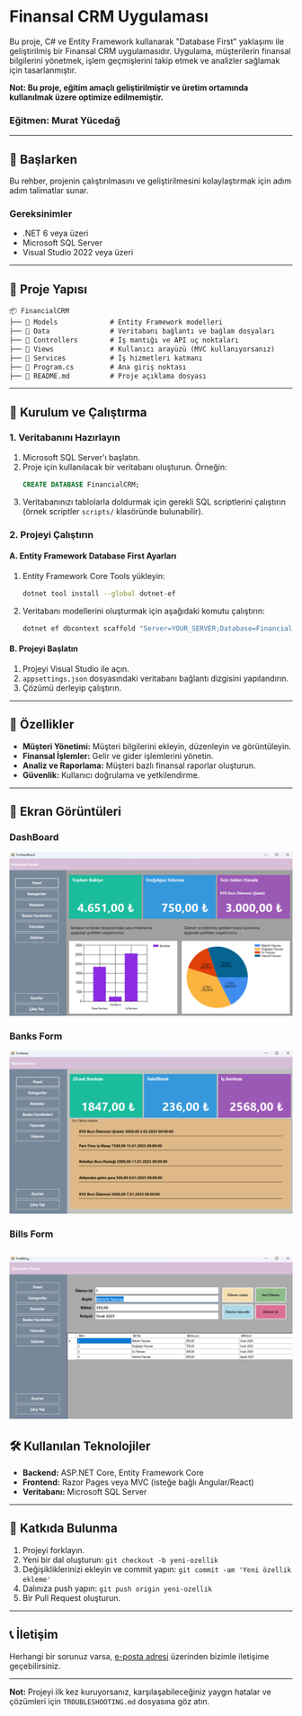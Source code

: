 # Finansal CRM Uygulaması

Bu proje, C# ve Entity Framework kullanarak "Database First" yaklaşımı ile geliştirilmiş bir Finansal CRM uygulamasıdır. Uygulama, müşterilerin finansal bilgilerini yönetmek, işlem geçmişlerini takip etmek ve analizler sağlamak için tasarlanmıştır.

**Not: Bu proje, eğitim amaçlı geliştirilmiştir ve üretim ortamında kullanılmak üzere optimize edilmemiştir.**
### Eğitmen: Murat Yücedağ

---

## 🚀 Başlarken

Bu rehber, projenin çalıştırılmasını ve geliştirilmesini kolaylaştırmak için adım adım talimatlar sunar.

### Gereksinimler

- .NET 6 veya üzeri
- Microsoft SQL Server
- Visual Studio 2022 veya üzeri

---

## 📂 Proje Yapısı

```
📦 FinancialCRM
├── 📁 Models             # Entity Framework modelleri
├── 📁 Data               # Veritabanı bağlantı ve bağlam dosyaları
├── 📁 Controllers        # İş mantığı ve API uç noktaları
├── 📁 Views              # Kullanıcı arayüzü (MVC kullanıyorsanız)
├── 📁 Services           # İş hizmetleri katmanı
├── 📄 Program.cs         # Ana giriş noktası
├── 📄 README.md          # Proje açıklama dosyası
```

---

## 🔧 Kurulum ve Çalıştırma

### 1. Veritabanını Hazırlayın
1. Microsoft SQL Server'ı başlatın.
2. Proje için kullanılacak bir veritabanı oluşturun. Örneğin:
   ```sql
   CREATE DATABASE FinancialCRM;
   ```
3. Veritabanınızı tablolarla doldurmak için gerekli SQL scriptlerini çalıştırın (örnek scriptler `scripts/` klasöründe bulunabilir).

### 2. Projeyi Çalıştırın

#### A. Entity Framework Database First Ayarları
1. Entity Framework Core Tools yükleyin:
   ```bash
   dotnet tool install --global dotnet-ef
   ```
2. Veritabanı modellerini oluşturmak için aşağıdaki komutu çalıştırın:
   ```bash
   dotnet ef dbcontext scaffold "Server=YOUR_SERVER;Database=FinancialCRM;Trusted_Connection=True;" Microsoft.EntityFrameworkCore.SqlServer -o Models
   ```
   
#### B. Projeyi Başlatın
1. Projeyi Visual Studio ile açın.
2. `appsettings.json` dosyasındaki veritabanı bağlantı dizgisini yapılandırın.
3. Çözümü derleyip çalıştırın.

---

## 🌟 Özellikler

- **Müşteri Yönetimi:** Müşteri bilgilerini ekleyin, düzenleyin ve görüntüleyin.
- **Finansal İşlemler:** Gelir ve gider işlemlerini yönetin.
- **Analiz ve Raporlama:** Müşteri bazlı finansal raporlar oluşturun.
- **Güvenlik:** Kullanıcı doğrulama ve yetkilendirme.

---

## 📸 Ekran Görüntüleri

### DashBoard
![Proje Görseli](FinancialCRM/Images/dashboard.png)

### Banks Form
![Proje Görseli](FinancialCRM/Images/banks.png)

### Bills Form
![Proje Görseli](FinancialCRM/Images/bills.png)
---

## 🛠 Kullanılan Teknolojiler

- **Backend:** ASP.NET Core, Entity Framework Core
- **Frontend:** Razor Pages veya MVC (isteğe bağlı Angular/React)
- **Veritabanı:** Microsoft SQL Server

---

## 📌 Katkıda Bulunma

1. Projeyi forklayın.
2. Yeni bir dal oluşturun: `git checkout -b yeni-ozellik`
3. Değişikliklerinizi ekleyin ve commit yapın: `git commit -am 'Yeni özellik ekleme'`
4. Dalınıza push yapın: `git push origin yeni-ozellik`
5. Bir Pull Request oluşturun.

---

## 📞 İletişim

Herhangi bir sorunuz varsa, [e-posta adresi](mailto:ornek@ornek.com) üzerinden bizimle iletişime geçebilirsiniz.

---

**Not:** Projeyi ilk kez kuruyorsanız, karşılaşabileceğiniz yaygın hatalar ve çözümleri için `TROUBLESHOOTING.md` dosyasına göz atın.
